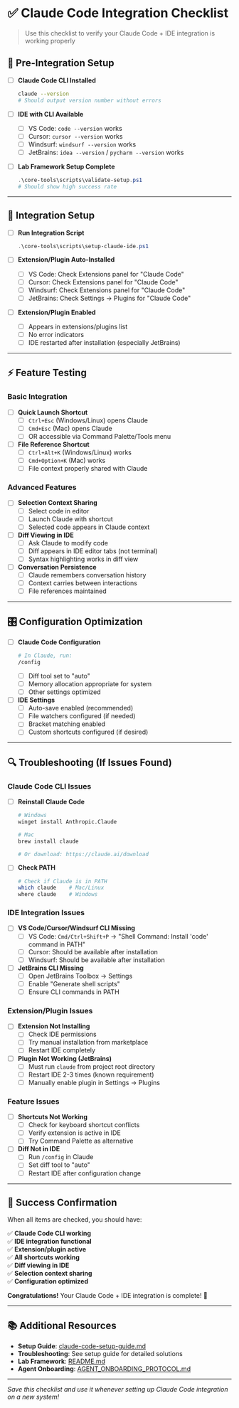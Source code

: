 # ✅ Claude Code Integration Checklist

> Use this checklist to verify your Claude Code + IDE integration is working properly

## 🚀 Pre-Integration Setup

- [ ] **Claude Code CLI Installed**
  ```bash
  claude --version
  # Should output version number without errors
  ```

- [ ] **IDE with CLI Available**
  - [ ] VS Code: `code --version` works
  - [ ] Cursor: `cursor --version` works  
  - [ ] Windsurf: `windsurf --version` works
  - [ ] JetBrains: `idea --version` / `pycharm --version` works

- [ ] **Lab Framework Setup Complete**
  ```powershell
  .\core-tools\scripts\validate-setup.ps1
  # Should show high success rate
  ```

---

## 🔧 Integration Setup

- [ ] **Run Integration Script**
  ```powershell
  .\core-tools\scripts\setup-claude-ide.ps1
  ```

- [ ] **Extension/Plugin Auto-Installed**
  - [ ] VS Code: Check Extensions panel for "Claude Code"
  - [ ] Cursor: Check Extensions panel for "Claude Code"
  - [ ] Windsurf: Check Extensions panel for "Claude Code" 
  - [ ] JetBrains: Check Settings → Plugins for "Claude Code"

- [ ] **Extension/Plugin Enabled**
  - [ ] Appears in extensions/plugins list
  - [ ] No error indicators
  - [ ] IDE restarted after installation (especially JetBrains)

---

## ⚡ Feature Testing

### Basic Integration
- [ ] **Quick Launch Shortcut**
  - [ ] `Ctrl+Esc` (Windows/Linux) opens Claude
  - [ ] `Cmd+Esc` (Mac) opens Claude
  - [ ] OR accessible via Command Palette/Tools menu

- [ ] **File Reference Shortcut**
  - [ ] `Ctrl+Alt+K` (Windows/Linux) works
  - [ ] `Cmd+Option+K` (Mac) works
  - [ ] File context properly shared with Claude

### Advanced Features
- [ ] **Selection Context Sharing**
  - [ ] Select code in editor
  - [ ] Launch Claude with shortcut
  - [ ] Selected code appears in Claude context

- [ ] **Diff Viewing in IDE**
  - [ ] Ask Claude to modify code
  - [ ] Diff appears in IDE editor tabs (not terminal)
  - [ ] Syntax highlighting works in diff view

- [ ] **Conversation Persistence**
  - [ ] Claude remembers conversation history
  - [ ] Context carries between interactions
  - [ ] File references maintained

---

## 🎛️ Configuration Optimization

- [ ] **Claude Code Configuration**
  ```bash
  # In Claude, run:
  /config
  ```
  - [ ] Diff tool set to "auto"
  - [ ] Memory allocation appropriate for system
  - [ ] Other settings optimized

- [ ] **IDE Settings**
  - [ ] Auto-save enabled (recommended)
  - [ ] File watchers configured (if needed)
  - [ ] Bracket matching enabled
  - [ ] Custom shortcuts configured (if desired)

---

## 🔍 Troubleshooting (If Issues Found)

### Claude Code CLI Issues
- [ ] **Reinstall Claude Code**
  ```bash
  # Windows
  winget install Anthropic.Claude
  
  # Mac
  brew install claude
  
  # Or download: https://claude.ai/download
  ```

- [ ] **Check PATH**
  ```bash
  # Check if Claude is in PATH
  which claude    # Mac/Linux
  where claude    # Windows
  ```

### IDE Integration Issues
- [ ] **VS Code/Cursor/Windsurf CLI Missing**
  - [ ] VS Code: `Cmd/Ctrl+Shift+P` → "Shell Command: Install 'code' command in PATH"
  - [ ] Cursor: Should be available after installation
  - [ ] Windsurf: Should be available after installation

- [ ] **JetBrains CLI Missing**
  - [ ] Open JetBrains Toolbox → Settings
  - [ ] Enable "Generate shell scripts"
  - [ ] Ensure CLI commands in PATH

### Extension/Plugin Issues
- [ ] **Extension Not Installing**
  - [ ] Check IDE permissions
  - [ ] Try manual installation from marketplace
  - [ ] Restart IDE completely

- [ ] **Plugin Not Working (JetBrains)**
  - [ ] Must run `claude` from project root directory
  - [ ] Restart IDE 2-3 times (known requirement)
  - [ ] Manually enable plugin in Settings → Plugins

### Feature Issues
- [ ] **Shortcuts Not Working**
  - [ ] Check for keyboard shortcut conflicts
  - [ ] Verify extension is active in IDE
  - [ ] Try Command Palette as alternative

- [ ] **Diff Not in IDE**
  - [ ] Run `/config` in Claude
  - [ ] Set diff tool to "auto"
  - [ ] Restart IDE after configuration change

---

## 🎉 Success Confirmation

When all items are checked, you should have:

✅ **Claude Code CLI working**  
✅ **IDE integration functional**  
✅ **Extension/plugin active**  
✅ **All shortcuts working**  
✅ **Diff viewing in IDE**  
✅ **Selection context sharing**  
✅ **Configuration optimized**

**Congratulations!** Your Claude Code + IDE integration is complete! 🚀

---

## 📚 Additional Resources

- **Setup Guide**: [claude-code-setup-guide.md](../guides/claude-code-setup-guide.md)
- **Troubleshooting**: See setup guide for detailed solutions
- **Lab Framework**: [README.md](../../README.md)
- **Agent Onboarding**: [AGENT_ONBOARDING_PROTOCOL.md](../../AGENT_ONBOARDING_PROTOCOL.md)

---

*Save this checklist and use it whenever setting up Claude Code integration on a new system!* 